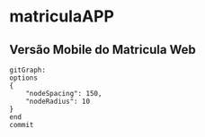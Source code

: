 # matriculaAPP

## Versão Mobile do Matricula Web

```
gitGraph:
options
{
    "nodeSpacing": 150,
    "nodeRadius": 10
}
end
commit
```
